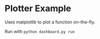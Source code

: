 # Plotter Example

Uses matplotlib to plot a function on-the-fly.

Run with `python dashboard.py run`
